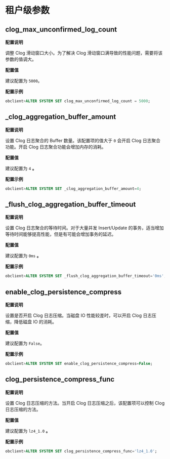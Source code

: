 租户级参数 
==========================



clog_max_unconfirmed_log_count 
---------------------------------------------------

**配置说明** 

调整 Clog 滑动窗口大小。为了解决 Clog 滑动窗口满导致的性能问题，需要将该参数的值调大。

**配置值** 

建议配置为 `5000`。

**配置示例** 

```sql
obclient>ALTER SYSTEM SET clog_max_unconfirmed_log_count = 5000;  
```



_clog_aggregation_buffer_amount 
----------------------------------------------------

**配置说明** 

设置 Clog 日志聚合的 Buffer 数量。该配置项的值大于 `0` 会开启 Clog 日志聚合功能。开启 Clog 日志聚合功能会增加内存的消耗。

**配置值** 

建议配置为 `4` **。** 

**配置示例** 

```sql
obclient>ALTER SYSTEM SET _clog_aggregation_buffer_amount=4;
```



_flush_clog_aggregation_buffer_timeout 
-----------------------------------------------------------

**配置说明** 

设置 Clog 日志聚合的等待时间。对于大量并发 Insert/Update 的事务，适当增加等待时间能够提高性能，但是有可能会增加事务的延迟。

**配置值** 

建议配置为 `0ms` **。** 

**配置示例** 

```sql
obclient>ALTER SYSTEM SET _flush_clog_aggregation_buffer_timeout='0ms';
```



enable_clog_persistence_compress 
-----------------------------------------------------

**配置说明** 

设置是否开启 Clog 日志压缩。当磁盘 IO 性能较差时，可以开启 Clog 日志压缩，降低磁盘 IO 的消耗。

**配置值** 

建议配置为 `False`。

**配置示例** 

```sql
obclient>ALTER SYSTEM SET enable_clog_persistence_compress=False;
```



clog_persistence_compress_func 
---------------------------------------------------

**配置说明** 

设置 Clog 日志压缩的方法。当开启 Clog 日志压缩之后，该配置项可以控制 Clog 日志压缩的方法。

**配置值** 

建议配置为 `lz4_1.0` **。** 

**配置示例** 

```sql
obclient>ALTER SYSTEM SET clog_persistence_compress_func='lz4_1.0';
```


